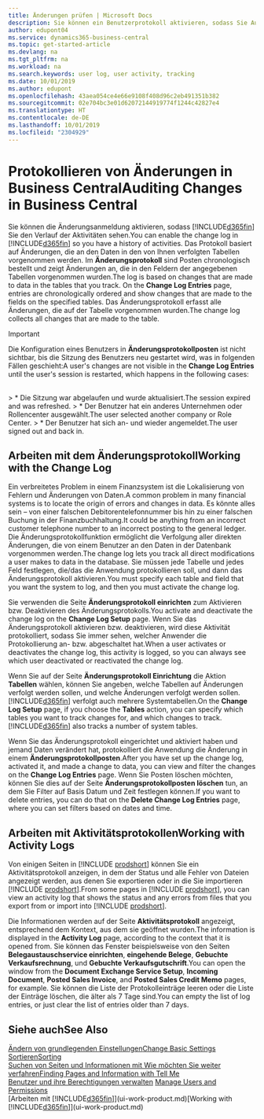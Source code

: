 ```yaml
---
title: Änderungen prüfen | Microsoft Docs
description: Sie können ein Benutzerprotokoll aktivieren, sodass Sie Aufzeichnungen über sämtliche Änderungen haben, die an den Daten in verfolgten Tabellen vorgenommen werden. Sie können Aktivitäten auch mit bestimmten Arten von Aktivitätsprotokollen verfolgen.
author: edupont04
ms.service: dynamics365-business-central
ms.topic: get-started-article
ms.devlang: na
ms.tgt_pltfrm: na
ms.workload: na
ms.search.keywords: user log, user activity, tracking
ms.date: 10/01/2019
ms.author: edupont
ms.openlocfilehash: 43aea054ce4e66e9108f408d96c2eb491351b382
ms.sourcegitcommit: 02e704bc3e01d62072144919774f1244c42827e4
ms.translationtype: HT
ms.contentlocale: de-DE
ms.lasthandoff: 10/01/2019
ms.locfileid: "2304929"
---
```

# <a name="auditing-changes-in-business-central"></a><span data-ttu-id="0f661-104">Protokollieren von Änderungen in Business Central</span><span class="sxs-lookup"><span data-stu-id="0f661-104">Auditing Changes in Business Central</span></span>

<span data-ttu-id="0f661-105">Sie können die Änderungsanmeldung aktivieren, sodass [!INCLUDE[d365fin](includes/d365fin_md.md)] Sie den Verlauf der Aktivitäten sehen.</span><span class="sxs-lookup"><span data-stu-id="0f661-105">You can enable the change log in [!INCLUDE[d365fin](includes/d365fin_md.md)] so you have a history of activities.</span></span> <span data-ttu-id="0f661-106">Das Protokoll basiert auf Änderungen, die an den Daten in den von Ihnen verfolgten Tabellen vorgenommen werden. Im **Änderungsprotokoll** sind Posten chronologisch bestellt und zeigt Änderungen an, die in den Feldern der angegebenen Tabellen vorgenommen wurden.</span><span class="sxs-lookup"><span data-stu-id="0f661-106">The log is based on changes that are made to data in the tables that you track. On the **Change Log Entries** page, entries are chronologically ordered and show changes that are made to the fields on the specified tables.</span></span> <span data-ttu-id="0f661-107">Das Änderungsprotokoll erfasst alle Änderungen, die auf der Tabelle vorgenommen wurden.</span><span class="sxs-lookup"><span data-stu-id="0f661-107">The change log collects all changes that are made to the table.</span></span>

> [!Important]
> <span data-ttu-id="0f661-108">Die Konfiguration eines Benutzers in **Änderungsprotokollposten** ist nicht sichtbar, bis die Sitzung des Benutzers neu gestartet wird, was in folgenden Fällen geschieht:</span><span class="sxs-lookup"><span data-stu-id="0f661-108">A user's changes are not visible in the **Change Log Entries** until the user's session is restarted, which happens in the following cases:</span></span>
<br />
> * <span data-ttu-id="0f661-109">Die Sitzung war abgelaufen und wurde aktualisiert.</span><span class="sxs-lookup"><span data-stu-id="0f661-109">The session expired and was refreshed.</span></span>
> * <span data-ttu-id="0f661-110">Der Benutzer hat ein anderes Unternehmen oder Rollencenter ausgewählt.</span><span class="sxs-lookup"><span data-stu-id="0f661-110">The user selected another company or Role Center.</span></span>
> * <span data-ttu-id="0f661-111">Der Benutzer hat sich an- und wieder angemeldet.</span><span class="sxs-lookup"><span data-stu-id="0f661-111">The user signed out and back in.</span></span>

## <a name="working-with-the-change-log"></a><span data-ttu-id="0f661-112">Arbeiten mit dem Änderungsprotokoll</span><span class="sxs-lookup"><span data-stu-id="0f661-112">Working with the Change Log</span></span>

<span data-ttu-id="0f661-113">Ein verbreitetes Problem in einem Finanzsystem ist die Lokalisierung von Fehlern und Änderungen von Daten.</span><span class="sxs-lookup"><span data-stu-id="0f661-113">A common problem in many financial systems is to locate the origin of errors and changes in data.</span></span> <span data-ttu-id="0f661-114">Es könnte alles sein – von einer falschen Debitorentelefonnummer bis hin zu einer falschen Buchung in der Finanzbuchhaltung.</span><span class="sxs-lookup"><span data-stu-id="0f661-114">It could be anything from an incorrect customer telephone number to an incorrect posting to the general ledger.</span></span> <span data-ttu-id="0f661-115">Die Änderungsprotokollfunktion ermöglicht die Verfolgung aller direkten Änderungen, die von einem Benutzer an den Daten in der Datenbank vorgenommen werden.</span><span class="sxs-lookup"><span data-stu-id="0f661-115">The change log lets you track all direct modifications a user makes to data in the database.</span></span> <span data-ttu-id="0f661-116">Sie müssen jede Tabelle und jedes Feld festlegen, die/das die Anwendung protokollieren soll, und dann das Änderungsprotokoll aktivieren.</span><span class="sxs-lookup"><span data-stu-id="0f661-116">You must specify each table and field that you want the system to log, and then you must activate the change log.</span></span>  

<span data-ttu-id="0f661-117">Sie verwenden die Seite **Änderungsprotokoll einrichten** zum Aktivieren bzw. Deaktivieren des Änderungsprotokolls.</span><span class="sxs-lookup"><span data-stu-id="0f661-117">You activate and deactivate the change log on the **Change Log Setup** page.</span></span> <span data-ttu-id="0f661-118">Wenn Sie das Änderungsprotokoll aktivieren bzw. deaktivieren, wird diese Aktivität protokolliert, sodass Sie immer sehen, welcher Anwender die Protokollierung an- bzw. abgeschaltet hat.</span><span class="sxs-lookup"><span data-stu-id="0f661-118">When a user activates or deactivates the change log, this activity is logged, so you can always see which user deactivated or reactivated the change log.</span></span>

<span data-ttu-id="0f661-119">Wenn Sie auf der Seite **Änderungsprotokoll Einrichtung** die Aktion **Tabellen** wählen, können Sie angeben, welche Tabellen auf Änderungen verfolgt werden sollen, und welche Änderungen verfolgt werden sollen. [!INCLUDE[d365fin](includes/d365fin_md.md)] verfolgt auch mehrere Systemtabellen.</span><span class="sxs-lookup"><span data-stu-id="0f661-119">On the **Change Log Setup** page, if you choose the **Tables** action, you can specify which tables you want to track changes for, and which changes to track. [!INCLUDE[d365fin](includes/d365fin_md.md)] also tracks a number of system tables.</span></span>

<span data-ttu-id="0f661-120">Wenn Sie das Änderungsprotokoll eingerichtet und aktiviert haben und jemand Daten verändert hat, protokolliert die Anwendung die Änderung in einem **Änderungsprotokollposten**.</span><span class="sxs-lookup"><span data-stu-id="0f661-120">After you have set up the change log, activated it, and made a change to data, you can view and filter the changes on the **Change Log Entries** page.</span></span> <span data-ttu-id="0f661-121">Wenn Sie Posten löschen möchten, können Sie dies auf der Seite **Änderungsprotokollposten löschen** tun, an dem Sie Filter auf Basis Datum und Zeit festlegen können.</span><span class="sxs-lookup"><span data-stu-id="0f661-121">If you want to delete entries, you can do that on the **Delete Change Log Entries** page, where you can set filters based on dates and time.</span></span>  

## <a name="working-with-activity-logs"></a><span data-ttu-id="0f661-122">Arbeiten mit Aktivitätsprotokollen</span><span class="sxs-lookup"><span data-stu-id="0f661-122">Working with Activity Logs</span></span>

<span data-ttu-id="0f661-123">Von einigen Seiten in [!INCLUDE [prodshort](includes/prodshort.md)] können Sie ein Aktivitätsprotokoll anzeigen, in dem der Status und alle Fehler von Dateien angezeigt werden, aus denen Sie exportieren oder in die Sie importieren [!INCLUDE [prodshort](includes/prodshort.md)].</span><span class="sxs-lookup"><span data-stu-id="0f661-123">From some pages in [!INCLUDE [prodshort](includes/prodshort.md)], you can view an activity log that shows the status and any errors from files that you export from or import into [!INCLUDE [prodshort](includes/prodshort.md)].</span></span>  

<span data-ttu-id="0f661-124">Die Informationen werden auf der Seite **Aktivitätsprotokoll** angezeigt, entsprechend dem Kontext, aus dem sie geöffnet wurden.</span><span class="sxs-lookup"><span data-stu-id="0f661-124">The information is displayed in the **Activity Log** page, according to the context that it is opened from.</span></span> <span data-ttu-id="0f661-125">Sie können das Fenster beispielsweise von den Seiten **Belegaustauschservice einrichten**, **eingehende Belege**, **Gebuchte Verkaufsrechnung**, und **Gebuchte Verkaufsgutschrift**.</span><span class="sxs-lookup"><span data-stu-id="0f661-125">You can open the window from the **Document Exchange Service Setup**, **Incoming Document**, **Posted Sales Invoice**, and **Posted Sales Credit Memo** pages, for example.</span></span> <span data-ttu-id="0f661-126">Sie können die Liste der Protokolleinträge leeren oder die Liste der Einträge löschen, die älter als 7 Tage sind.</span><span class="sxs-lookup"><span data-stu-id="0f661-126">You can empty the list of log entries, or just clear the list of entries older than 7 days.</span></span>  

## <a name="see-also"></a><span data-ttu-id="0f661-127">Siehe auch</span><span class="sxs-lookup"><span data-stu-id="0f661-127">See Also</span></span>
[<span data-ttu-id="0f661-128">Ändern von grundlegenden Einstellungen</span><span class="sxs-lookup"><span data-stu-id="0f661-128">Change Basic Settings</span></span>](ui-change-basic-settings.md)  
[<span data-ttu-id="0f661-129">Sortieren</span><span class="sxs-lookup"><span data-stu-id="0f661-129">Sorting</span></span>](ui-sorting.md)  
[<span data-ttu-id="0f661-130">Suchen von Seiten und Informationen mit Wie möchten Sie weiter verfahren</span><span class="sxs-lookup"><span data-stu-id="0f661-130">Finding Pages and Information with Tell Me</span></span>](ui-search.md)  
<span data-ttu-id="0f661-131">[Benutzer und ihre Berechtigungen verwalten](ui-how-users-permissions.md)  </span><span class="sxs-lookup"><span data-stu-id="0f661-131">[Manage Users and Permissions](ui-how-users-permissions.md)  </span></span>  
<span data-ttu-id="0f661-132">[Arbeiten mit [!INCLUDE[d365fin](includes/d365fin_md.md)]](ui-work-product.md)</span><span class="sxs-lookup"><span data-stu-id="0f661-132">[Working with [!INCLUDE[d365fin](includes/d365fin_md.md)]](ui-work-product.md)</span></span>  
